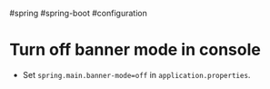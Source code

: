 #spring #spring-boot  #configuration 

# Turn off banner mode in console
- Set `spring.main.banner-mode=off` in `application.properties`.
